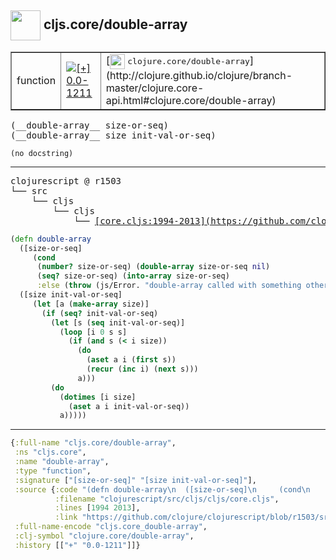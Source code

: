 ## <img width="48px" valign="middle" src="http://i.imgur.com/Hi20huC.png"> cljs.core/double-array

 <table border="1">
<tr>
<td>function</td>
<td><a href="https://github.com/cljsinfo/api-refs/tree/0.0-1211"><img valign="middle" alt="[+] 0.0-1211" src="https://img.shields.io/badge/+-0.0--1211-lightgrey.svg"></a> </td>
<td>
[<img height="24px" valign="middle" src="http://i.imgur.com/1GjPKvB.png"> <samp>clojure.core/double-array</samp>](http://clojure.github.io/clojure/branch-master/clojure.core-api.html#clojure.core/double-array)
</td>
</tr>
</table>

 <samp>
(__double-array__ size-or-seq)<br>
(__double-array__ size init-val-or-seq)<br>
</samp>

```
(no docstring)
```

---

 <pre>
clojurescript @ r1503
└── src
    └── cljs
        └── cljs
            └── <ins>[core.cljs:1994-2013](https://github.com/clojure/clojurescript/blob/r1503/src/cljs/cljs/core.cljs#L1994-L2013)</ins>
</pre>

```clj
(defn double-array
  ([size-or-seq]
     (cond
      (number? size-or-seq) (double-array size-or-seq nil)
      (seq? size-or-seq) (into-array size-or-seq)
      :else (throw (js/Error. "double-array called with something other than size or ISeq"))))
  ([size init-val-or-seq]
     (let [a (make-array size)]
       (if (seq? init-val-or-seq)
         (let [s (seq init-val-or-seq)]
           (loop [i 0 s s]
             (if (and s (< i size))
               (do
                 (aset a i (first s))
                 (recur (inc i) (next s)))
               a)))
         (do
           (dotimes [i size]
             (aset a i init-val-or-seq))
           a)))))
```


---

```clj
{:full-name "cljs.core/double-array",
 :ns "cljs.core",
 :name "double-array",
 :type "function",
 :signature ["[size-or-seq]" "[size init-val-or-seq]"],
 :source {:code "(defn double-array\n  ([size-or-seq]\n     (cond\n      (number? size-or-seq) (double-array size-or-seq nil)\n      (seq? size-or-seq) (into-array size-or-seq)\n      :else (throw (js/Error. \"double-array called with something other than size or ISeq\"))))\n  ([size init-val-or-seq]\n     (let [a (make-array size)]\n       (if (seq? init-val-or-seq)\n         (let [s (seq init-val-or-seq)]\n           (loop [i 0 s s]\n             (if (and s (< i size))\n               (do\n                 (aset a i (first s))\n                 (recur (inc i) (next s)))\n               a)))\n         (do\n           (dotimes [i size]\n             (aset a i init-val-or-seq))\n           a)))))",
          :filename "clojurescript/src/cljs/cljs/core.cljs",
          :lines [1994 2013],
          :link "https://github.com/clojure/clojurescript/blob/r1503/src/cljs/cljs/core.cljs#L1994-L2013"},
 :full-name-encode "cljs.core_double-array",
 :clj-symbol "clojure.core/double-array",
 :history [["+" "0.0-1211"]]}

```
